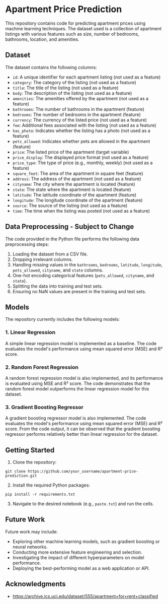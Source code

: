 # Apartment Price Prediction

This repository contains code for predicting apartment prices using machine learning techniques. The dataset used is a collection of apartment listings with various features such as size, number of bedrooms, bathrooms, location, and amenities.

## Dataset

The dataset contains the following columns:

- `id`: A unique identifier for each apartment listing (not used as a feature)
- `category`: The category of the listing (not used as a feature)
- `title`: The title of the listing (not used as a feature)
- `body`: The description of the listing (not used as a feature)
- `amenities`: The amenities offered by the apartment (not used as a feature)
- `bathrooms`: The number of bathrooms in the apartment (feature)
- `bedrooms`: The number of bedrooms in the apartment (feature)
- `currency`: The currency of the listed price (not used as a feature)
- `fee`: Additional fees associated with the listing (not used as a feature)
- `has_photo`: Indicates whether the listing has a photo (not used as a feature)
- `pets_allowed`: Indicates whether pets are allowed in the apartment (feature)
- `price`: The listed price of the apartment (target variable)
- `price_display`: The displayed price format (not used as a feature)
- `price_type`: The type of price (e.g., monthly, weekly) (not used as a feature)
- `square_feet`: The area of the apartment in square feet (feature)
- `address`: The address of the apartment (not used as a feature)
- `cityname`: The city where the apartment is located (feature)
- `state`: The state where the apartment is located (feature)
- `latitude`: The latitude coordinate of the apartment (feature)
- `longitude`: The longitude coordinate of the apartment (feature)
- `source`: The source of the listing (not used as a feature)
- `time`: The time when the listing was posted (not used as a feature)

## Data Preprocessing - Subject to Change

The code provided in the Python file performs the following data preprocessing steps:

1. Loading the dataset from a CSV file.
2. Dropping irrelevant columns.
3. Handling missing values in the `bathrooms`, `bedrooms`, `latitude`, `longitude`, `pets_allowed`, `cityname`, and `state` columns.
4. One-hot encoding categorical features (`pets_allowed`, `cityname`, and `state`).
5. Splitting the data into training and test sets.
6. Ensuring no NaN values are present in the training and test sets.

## Models

The repository currently includes the following models:

### 1. Linear Regression

A simple linear regression model is implemented as a baseline. The code evaluates the model's performance using mean squared error (MSE) and R² score.

### 2. Random Forest Regression

A random forest regression model is also implemented, and its performance is evaluated using MSE and R² score. The code demonstrates that the random forest model outperforms the linear regression model for this dataset.

### 3. Gradient Boosting Regressor

A gradient boosting regressor model is also implemented. The code evaluates the model's performance using mean squared error (MSE) and R² score. From the code output, it can be observed that the gradient boosting regressor performs relatively better than linear regression for the dataset.

## Getting Started

1. Clone the repository:

```
git clone https://github.com/your_username/apartment-price-prediction.git
```

2. Install the required Python packages:

```
pip install -r requirements.txt
```

3. Navigate to the desired notebook (e.g., `paste.txt`) and run the cells.

## Future Work

Future work may include:

- Exploring other machine learning models, such as gradient boosting or neural networks.
- Conducting more extensive feature engineering and selection.
- Investigating the impact of different hyperparameters on model performance.
- Deploying the best-performing model as a web application or API.

## Acknowledgments

- https://archive.ics.uci.edu/dataset/555/apartment+for+rent+classified
